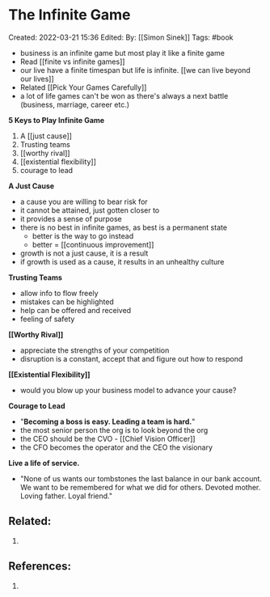 # The Infinite Game
Created: 2022-03-21 15:36
Edited: 
By: [[Simon Sinek]]
Tags: #book 

- business is an infinite game but most play it like a finite game
- Read [[finite vs infinite games]]
- our live have a finite timespan but life is infinite. [[we can live beyond our lives]]
- Related [[Pick Your Games Carefully]]
- a lot of life games can't be won as there's always a next battle (business, marriage, career etc.)

**5 Keys to Play Infinite Game**
1.  A [[just cause]]
2.  Trusting teams
3.  [[worthy rival]]
4.  [[existential flexibility]]
5.  courage to lead

**A Just Cause**
- a cause you are willing to bear risk for
- it cannot be attained, just gotten closer to
- it provides a sense of purpose
- there is no best in infinite games, as best is a permanent state
	- better is the way to go instead
	- better = [[continuous improvement]]
- growth is not a just cause, it is a result
- if growth is used as a cause, it results in an unhealthy culture

**Trusting Teams**
- allow info to flow freely
- mistakes can be highlighted
- help can be offered and received
- feeling of safety

**[[Worthy Rival]]**
- appreciate the strengths of your competition
- disruption is a constant, accept that and figure out how to respond

**[[Existential Flexibility]]**
- would you blow up your business model to advance your cause?

**Courage to Lead**
- "**Becoming a boss is easy. Leading a team is hard.**"
- the most senior person the org is to look beyond the org
- the CEO should be the CVO - [[Chief Vision Officer]]
- the CFO becomes the operator and the CEO the visionary

**Live a life of service.**
- "None of us wants our tombstones the last balance in our bank account. We want to be remembered for what we did for others. Devoted mother. Loving father. Loyal friend."


## Related:
1. 

## References:
1. 